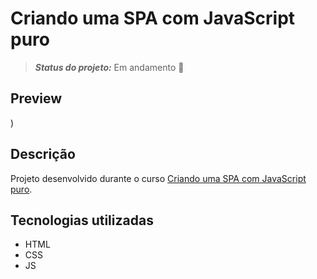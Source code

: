 # Criando uma SPA com JavaScript puro
> **_Status do projeto:_** Em andamento :construction:

## Preview

<!-- Visualize o projeto em: https://filiphis.github.io/spa-com-javascript-puro -->

<!-- ![Preview To Do List](./design/spa-js-puro.png) -->)

## Descrição

Projeto desenvolvido durante o curso [Criando uma SPA com JavaScript puro](https://cursos.alura.com.br/course/spa-javascript-puro).


## Tecnologias utilizadas
* HTML
* CSS
* JS

<!-- ## Como rodar a aplicação  :arrow_forward:

Clone o repositorio:
```
git clone https://github.com/filiphis/manipulando-dom-to-do-list
```

Acesse o repositorio:
```
cd manipulando-dom-to-do-list
```

Instale o live-server:
```
npm install -g live-server
```

Execute o servidor na pasta do projeto:
```
live-server
```

Pronto, visualize o projeto :open_mouth: :satisfied: -->


